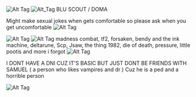 
![Alt Tag](https://64.media.tumblr.com/e965da1b04f54b241306b3f4765fba60/024d7b4e164001e2-b1/s2048x3072/91eb800d1d68f093e4d2941a9746fbfc97e2ccb4.pnj)
![Alt_Tag](https://cdn.discordapp.com/attachments/1034964683565846549/1405342112295420157/Untitled101_20250813200740.png?ex=689e7a55&is=689d28d5&hm=8ed789cf4cf902c24274bde43d9f5e910c548f1b94d99025887bcb9f2b4abd0f&) 
BLU SCOUT / DOMA 

Might make sexual jokes when gets comfortable so please ask when you get uncomfortable ![Alt Tag](https://64.media.tumblr.com/a84772d1a624e2e54473a3d93a0d1546/024d7b4e164001e2-4b/s75x75_c1/2eec58188942877a9a7efb13188c3293b5bda687.gifv)

![Alt Tag](https://64.media.tumblr.com/e965da1b04f54b241306b3f4765fba60/024d7b4e164001e2-b1/s2048x3072/91eb800d1d68f093e4d2941a9746fbfc97e2ccb4.pnj)
![Alt Tag](https://cdn.discordapp.com/attachments/1213284632468918302/1387549812383027330/Sans_titre_407_20250625174538.png?ex=685dbff6&is=685c6e76&hm=3d67b448dce127290e47979b0f90dade9b9ce718faf88509ee65ead34323fa80&)
madness combat, tf2, forsaken, bendy and the ink machine, deltarune, Scp, Jsaw, the thing 1982, die of death, pressure, little pootis and more i forgot 
![Alt Tag](https://64.media.tumblr.com/aef1f99198cee9de6a0751d97a5d7944/2560c9d1d2d874bf-d0/s75x75_c1/180215c58720303fac2f24d477aeb63235d884a0.gifv)


I DONT HAVE A DNI CUZ IT'S BASIC BUT JUST DONT BE FRIENDS WITH SAMUEL ( a person who likes vampires and dr ) Cuz he is a ped and a horrible person 

![Alt Tag](https://64.media.tumblr.com/4cd9cb409c7904385793649ac179bb85/024d7b4e164001e2-ef/s2048x3072/6eff330470efa00575325688f379bcfca036bf84.pnj)
